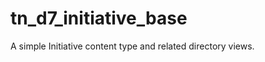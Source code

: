 tn_d7_initiative_base
=====================

A simple Initiative content type and related directory views.
